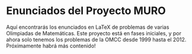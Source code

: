 # Enunciados del Proyecto MURO
Aquí encontrarás los enunciados en LaTeX de problemas de varias Olimpiadas de Matemáticas. 
Este proyecto está en fases iniciales, y por ahora solo tenemos los problemas de la OMCC desde 1999 hasta el 2012. Próximamente habrá más contenido!
